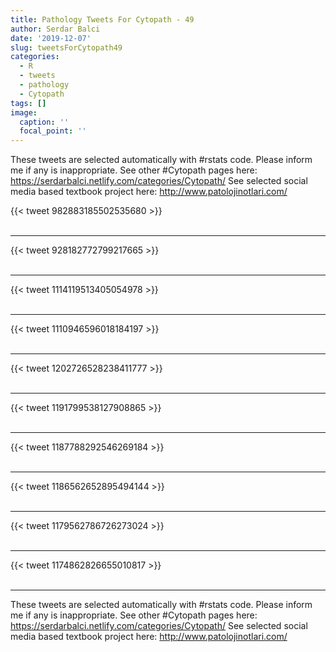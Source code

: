 ```yaml
---
title: Pathology Tweets For Cytopath - 49
author: Serdar Balci
date: '2019-12-07'
slug: tweetsForCytopath49
categories:
  - R
  - tweets
  - pathology
  - Cytopath
tags: []
image:
  caption: ''
  focal_point: ''
---
```



These tweets are selected automatically with #rstats code. Please inform me if any is inappropriate.
See other #Cytopath pages here: https://serdarbalci.netlify.com/categories/Cytopath/ 
See selected social media based textbook project here: http://www.patolojinotlari.com/

{{< tweet 982883185502535680 >}}
<br>
<br>
<hr>
{{< tweet 928182772799217665 >}}
<br>
<br>
<hr>
{{< tweet 1114119513405054978 >}}
<br>
<br>
<hr>
{{< tweet 1110946596018184197 >}}
<br>
<br>
<hr>
{{< tweet 1202726528238411777 >}}
<br>
<br>
<hr>
{{< tweet 1191799538127908865 >}}
<br>
<br>
<hr>
{{< tweet 1187788292546269184 >}}
<br>
<br>
<hr>
{{< tweet 1186562652895494144 >}}
<br>
<br>
<hr>
{{< tweet 1179562786726273024 >}}
<br>
<br>
<hr>
{{< tweet 1174862826655010817 >}}
<br>
<br>
<hr>


These tweets are selected automatically with #rstats code. Please inform me if any is inappropriate.
See other #Cytopath pages here: https://serdarbalci.netlify.com/categories/Cytopath/ 
See selected social media based textbook project here: http://www.patolojinotlari.com/
